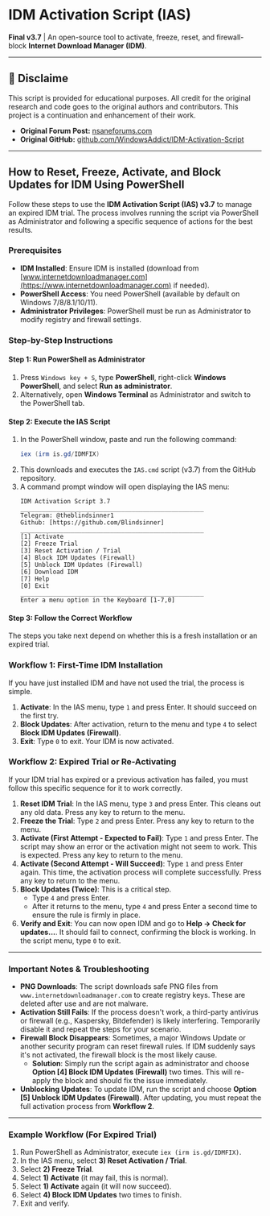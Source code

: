 # IDM Activation Script (IAS)

**Final v3.7** | An open-source tool to activate, freeze, reset, and firewall-block **Internet Download Manager (IDM)**.

---

## 🚨 Disclaime

This script is provided for educational purposes. All credit for the original research and code goes to the original authors and contributors. This project is a continuation and enhancement of their work.

* **Original Forum Post:** [nsaneforums.com](https://www.nsaneforums.com/topic/371047--/?do=findComment&comment=1578647)
* **Original GitHub:** [github.com/WindowsAddict/IDM-Activation-Script](https://github.com/WindowsAddict/IDM-Activation-Script)

---

## How to Reset, Freeze, Activate, and Block Updates for IDM Using PowerShell

Follow these steps to use the **IDM Activation Script (IAS) v3.7** to manage an expired IDM trial. The process involves running the script via PowerShell as Administrator and following a specific sequence of actions for the best results.

### Prerequisites

* **IDM Installed**: Ensure IDM is installed (download from [www.internetdownloadmanager.com](https://www.internetdownloadmanager.com) if needed).
* **PowerShell Access**: You need PowerShell (available by default on Windows 7/8/8.1/10/11).
* **Administrator Privileges**: PowerShell must be run as Administrator to modify registry and firewall settings.

### Step-by-Step Instructions

#### Step 1: Run PowerShell as Administrator

1.  Press `Windows key + S`, type **PowerShell**, right-click **Windows PowerShell**, and select **Run as administrator**.
2.  Alternatively, open **Windows Terminal** as Administrator and switch to the PowerShell tab.

#### Step 2: Execute the IAS Script

1.  In the PowerShell window, paste and run the following command:
    ```powershell
    iex (irm is.gd/IDMFIX)
    ```
2.  This downloads and executes the `IAS.cmd` script (v3.7) from the GitHub repository.
3.  A command prompt window will open displaying the IAS menu:
    ```
    IDM Activation Script 3.7
    ___________________________________________________
    Telegram: @theblindsinner1
    Github: [https://github.com/Blindsinner]
    ___________________________________________________
    [1] Activate
    [2] Freeze Trial
    [3] Reset Activation / Trial
    [4] Block IDM Updates (Firewall)
    [5] Unblock IDM Updates (Firewall)
    [6] Download IDM
    [7] Help
    [0] Exit
    ___________________________________________________
    Enter a menu option in the Keyboard [1-7,0]
    ```

#### Step 3: Follow the Correct Workflow

The steps you take next depend on whether this is a fresh installation or an expired trial.

### Workflow 1: First-Time IDM Installation

If you have just installed IDM and have not used the trial, the process is simple.

1.  **Activate**: In the IAS menu, type `1` and press Enter. It should succeed on the first try.
2.  **Block Updates**: After activation, return to the menu and type `4` to select **Block IDM Updates (Firewall)**.
3.  **Exit**: Type `0` to exit. Your IDM is now activated.

### Workflow 2: Expired Trial or Re-Activating

If your IDM trial has expired or a previous activation has failed, you must follow this specific sequence for it to work correctly.

1.  **Reset IDM Trial**: In the IAS menu, type `3` and press Enter. This cleans out any old data. Press any key to return to the menu.
2.  **Freeze the Trial**: Type `2` and press Enter. Press any key to return to the menu.
3.  **Activate (First Attempt - Expected to Fail)**: Type `1` and press Enter. The script may show an error or the activation might not seem to work. This is expected. Press any key to return to the menu.
4.  **Activate (Second Attempt - Will Succeed)**: Type `1` and press Enter again. This time, the activation process will complete successfully. Press any key to return to the menu.
5.  **Block Updates (Twice)**: This is a critical step.
    * Type `4` and press Enter.
    * After it returns to the menu, type `4` and press Enter a second time to ensure the rule is firmly in place.
6.  **Verify and Exit**: You can now open IDM and go to **Help -> Check for updates...**. It should fail to connect, confirming the block is working. In the script menu, type `0` to exit.

---

### Important Notes & Troubleshooting

* **PNG Downloads**: The script downloads safe PNG files from `www.internetdownloadmanager.com` to create registry keys. These are deleted after use and are not malware.
* **Activation Still Fails**: If the process doesn't work, a third-party antivirus or firewall (e.g., Kaspersky, Bitdefender) is likely interfering. Temporarily disable it and repeat the steps for your scenario.
* **Firewall Block Disappears**: Sometimes, a major Windows Update or another security program can reset firewall rules. If IDM suddenly says it's not activated, the firewall block is the most likely cause.
    * **Solution**: Simply run the script again as administrator and choose **Option [4] Block IDM Updates (Firewall)** two times. This will re-apply the block and should fix the issue immediately.
* **Unblocking Updates**: To update IDM, run the script and choose **Option [5] Unblock IDM Updates (Firewall)**. After updating, you must repeat the full activation process from **Workflow 2**.

---

### Example Workflow (For Expired Trial)

1.  Run PowerShell as Administrator, execute `iex (irm is.gd/IDMFIX)`.
2.  In the IAS menu, select **3) Reset Activation / Trial**.
3.  Select **2) Freeze Trial**.
4.  Select **1) Activate** (it may fail, this is normal).
5.  Select **1) Activate** again (it will now succeed).
6.  Select **4) Block IDM Updates** two times to finish.
7.  Exit and verify.
